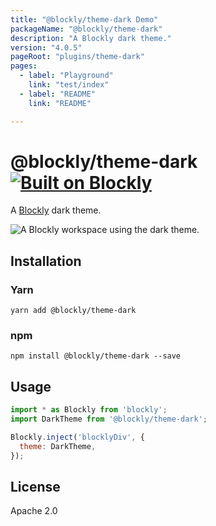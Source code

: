 ```yaml
---
title: "@blockly/theme-dark Demo"
packageName: "@blockly/theme-dark"
description: "A Blockly dark theme."
version: "4.0.5"
pageRoot: "plugins/theme-dark"
pages:
  - label: "Playground"
    link: "test/index"
  - label: "README"
    link: "README"

---
```

# @blockly/theme-dark [![Built on Blockly](https://tinyurl.com/built-on-blockly)](https://github.com/google/blockly)

A [Blockly](https://www.npmjs.com/package/blockly) dark theme.

![A Blockly workspace using the dark theme.](https://github.com/google/blockly-samples/raw/master/plugins/theme-dark/readme-media/DarkTheme.png)

## Installation

### Yarn
```
yarn add @blockly/theme-dark
```

### npm
```
npm install @blockly/theme-dark --save
```

## Usage

```js
import * as Blockly from 'blockly';
import DarkTheme from '@blockly/theme-dark';

Blockly.inject('blocklyDiv', {
  theme: DarkTheme,
});

```

## License
Apache 2.0
